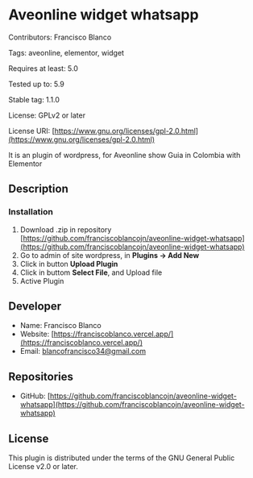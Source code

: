 # Aveonline widget whatsapp
 
Contributors: Francisco Blanco

Tags: aveonline, elementor, widget

Requires at least: 5.0

Tested up to: 5.9

Stable tag:  1.1.0

License: GPLv2 or later

License URI: [https://www.gnu.org/licenses/gpl-2.0.html](https://www.gnu.org/licenses/gpl-2.0.html)

It is an plugin of wordpress, for Aveonline show Guia in Colombia with Elementor

## Description

### Installation

1. Download .zip in repository [https://github.com/franciscoblancojn/aveonline-widget-whatsapp](https://github.com/franciscoblancojn/aveonline-widget-whatsapp)
2. Go to admin of site wordpress, in __Plugins -> Add New__
3. Click in button __Upload Plugin__
4. Click in buttom __Select File__, and Upload file
5. Active Plugin


## Developer

* Name: Francisco Blanco
* Website: [https://franciscoblanco.vercel.app/](https://franciscoblanco.vercel.app/)
* Email: blancofrancisco34@gmail.com

## Repositories

* GitHub: [https://github.com/franciscoblancojn/aveonline-widget-whatsapp](https://github.com/franciscoblancojn/aveonline-widget-whatsapp)
## License
This plugin is distributed under the terms of the GNU General Public License v2.0 or later.






